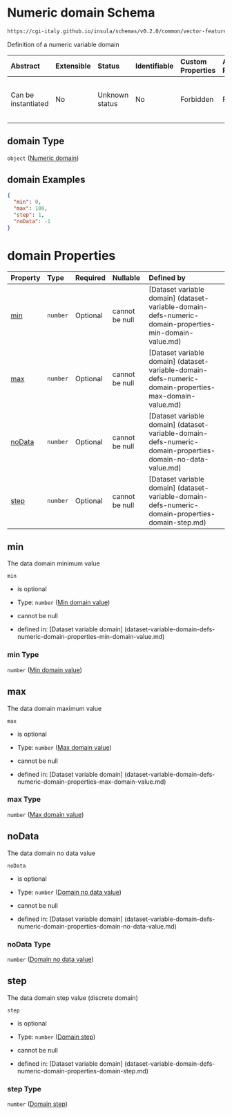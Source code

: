 # Numeric domain Schema

```txt
https://cgi-italy.github.io/insula/schemas/v0.2.0/common/vector-feature-property.schema.json#/$defs/numericProperty/properties/domain
```

Definition of a numeric variable domain

| Abstract            | Extensible | Status         | Identifiable | Custom Properties | Additional Properties | Access Restrictions | Defined In                                                                                                         |
| :------------------ | :--------- | :------------- | :----------- | :---------------- | :-------------------- | :------------------ | :----------------------------------------------------------------------------------------------------------------- |
| Can be instantiated | No         | Unknown status | No           | Forbidden         | Forbidden             | none                | [vector-feature-property.schema.json\*] (schemas/common/vector-feature-property.schema.json) |

## domain Type

`object` ([Numeric domain](dataset-variable-domain-defs-numeric-domain.md))

## domain Examples

```json
{
  "min": 0,
  "max": 100,
  "step": 1,
  "noData": -1
}
```

# domain Properties

| Property          | Type     | Required | Nullable       | Defined by                                                                                                                                                                                                                                      |
| :---------------- | :------- | :------- | :------------- | :---------------------------------------------------------------------------------------------------------------------------------------------------------------------------------------------------------------------------------------------- |
| [min](#min)       | `number` | Optional | cannot be null | [Dataset variable domain] (dataset-variable-domain-defs-numeric-domain-properties-min-domain-value.md)        |
| [max](#max)       | `number` | Optional | cannot be null | [Dataset variable domain] (dataset-variable-domain-defs-numeric-domain-properties-max-domain-value.md)        |
| [noData](#nodata) | `number` | Optional | cannot be null | [Dataset variable domain] (dataset-variable-domain-defs-numeric-domain-properties-domain-no-data-value.md) |
| [step](#step)     | `number` | Optional | cannot be null | [Dataset variable domain] (dataset-variable-domain-defs-numeric-domain-properties-domain-step.md)            |

## min

The data domain minimum value

`min`

* is optional

* Type: `number` ([Min domain value](dataset-variable-domain-defs-numeric-domain-properties-min-domain-value.md))

* cannot be null

* defined in: [Dataset variable domain] (dataset-variable-domain-defs-numeric-domain-properties-min-domain-value.md)

### min Type

`number` ([Min domain value](dataset-variable-domain-defs-numeric-domain-properties-min-domain-value.md))

## max

The data domain maximum value

`max`

* is optional

* Type: `number` ([Max domain value](dataset-variable-domain-defs-numeric-domain-properties-max-domain-value.md))

* cannot be null

* defined in: [Dataset variable domain] (dataset-variable-domain-defs-numeric-domain-properties-max-domain-value.md)

### max Type

`number` ([Max domain value](dataset-variable-domain-defs-numeric-domain-properties-max-domain-value.md))

## noData

The data domain no data value

`noData`

* is optional

* Type: `number` ([Domain no data value](dataset-variable-domain-defs-numeric-domain-properties-domain-no-data-value.md))

* cannot be null

* defined in: [Dataset variable domain] (dataset-variable-domain-defs-numeric-domain-properties-domain-no-data-value.md)

### noData Type

`number` ([Domain no data value](dataset-variable-domain-defs-numeric-domain-properties-domain-no-data-value.md))

## step

The data domain step value (discrete domain)

`step`

* is optional

* Type: `number` ([Domain step](dataset-variable-domain-defs-numeric-domain-properties-domain-step.md))

* cannot be null

* defined in: [Dataset variable domain] (dataset-variable-domain-defs-numeric-domain-properties-domain-step.md)

### step Type

`number` ([Domain step](dataset-variable-domain-defs-numeric-domain-properties-domain-step.md))
